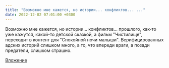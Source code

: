 ```yaml
---
title: "Возможно мне кажется, но истории... конфликтов... ..."
date: 2022-12-02 07:01:00 +0300
---
```


Возможно мне кажется, но истории... конфликтов... прошлого, как-то уже кажутся, какой-то детской сказкой, а фильм "Чистилище", переходит в контент для "Спокойной ночи малыши".
Верифицированных адских историй слишком много, а то, что впереди враги, а позади предатели, слишком страшно.

[Вложение](/assets/vk_photos/4/jHQqS1Uu00A.jpg)
